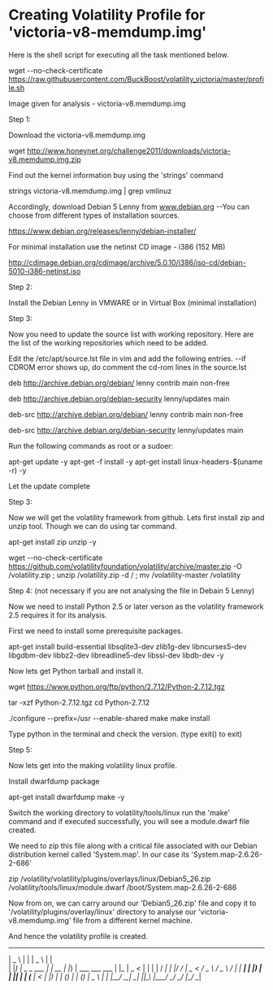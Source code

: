 # Creating Volatility Profile for 'victoria-v8-memdump.img'

Here is the shell script for executing all the task mentioned below.

wget --no-check-certificate https://raw.githubusercontent.com/BuckBoost/volatility_victoria/master/profile.sh

Image given for analysis - victoria-v8.memdump.img

Step 1:

Download the victoria-v8.memdump.img

wget http://www.honeynet.org/challenge2011/downloads/victoria-v8.memdump.img.zip

Find out the kernel information buy using the 'strings' command

strings victoria-v8.memdump.img | grep vmlinuz

Accordingly, download Debian 5 Lenny from www.debian.org
--You can choose from different types of installation sources.

https://www.debian.org/releases/lenny/debian-installer/

For minimal installation use the netinst CD image - i386 (152 MB)

http://cdimage.debian.org/cdimage/archive/5.0.10/i386/iso-cd/debian-5010-i386-netinst.iso

Step 2:

Install the Debian Lenny in VMWARE or in Virtual Box (minimal installation)

Step 3:

Now you need to update the source list with working repository. Here are the list of the working repositories which need to be added.

Edit the /etc/apt/source.lst file in vim and add the following entries.
--if CDROM error shows up, do comment the cd-rom lines in the source.lst

deb http://archive.debian.org/debian/ lenny contrib main non-free

deb http://archive.debian.org/debian-security lenny/updates main

deb-src http://archive.debian.org/debian/ lenny contrib main non-free

deb-src http://archive.debian.org/debian-security lenny/updates main

Run the following commands as root or a sudoer:

apt-get update -y
apt-get -f install -y
apt-get install linux-headers-$(uname -r) -y

Let the update complete 

Step 3:

Now we will get the volatility framework from github. 
Lets first install zip and unzip tool. Though we can do using tar command.

apt-get install zip unzip -y

wget --no-check-certificate https://github.com/volatilityfoundation/volatility/archive/master.zip -O /volatility.zip ; unzip /volatility.zip -d / ; mv /volatility-master /volatility

Step 4: (not necessary if you are not analysing the file in Debain 5 Lenny) 

Now we need to install Python 2.5 or later verson as the volatility framework 2.5 requires it for its analysis.

First we need to install some prerequisite packages.

apt-get install build-essential libsqlite3-dev zlib1g-dev libncurses5-dev libgdbm-dev libbz2-dev libreadline5-dev libssl-dev libdb-dev -y

Now lets get Python tarball and install it.

wget https://www.python.org/ftp/python/2.7.12/Python-2.7.12.tgz

tar -xzf Python-2.7.12.tgz
cd Python-2.7.12

./configure --prefix=/usr --enable-shared
make
make install

Type python in the terminal and check the version. (type exit() to exit)

Step 5:

Now lets get into the making volatility linux profile.

Install dwarfdump package  

apt-get install dwarfdump make -y

Switch the working directory to volatility/tools/linux
run the 'make' command and if executed successfully, you will see a module.dwarf file created.

We need to zip this file along with a critical file associated with our Debian distribution kernel called 'System.map'. In our case its 'System.map-2.6.26-2-686'

zip /volatility/volatility/plugins/overlays/linux/Debian5_26.zip /volatility/tools/linux/module.dwarf /boot/System.map-2.6.26-2-686

Now from on, we can carry around our 'Debian5_26.zip' file and copy it to '/volatility/plugins/overlay/linux' directory to analyse our 'victoria-v8.memdump.img' file from a different kernel machine. 

And hence the volatility profile is created.

  ____                   _      ____                          _   
 |  _ \                 | |    |  _ \                        | |  
 | |_) |  _   _    ___  | | __ | |_) |   ___     ___    ___  | |_ 
 |  _ <  | | | |  / __| | |/ / |  _ <   / _ \   / _ \  / __| | __|
 | |_) | | |_| | | (__  |   <  | |_) | | (_) | | (_) | \__ \ | |_ 
 |____/   \__,_|  \___| |_|\_\ |____/   \___/   \___/  |___/  \__|
                                                                  
                                                                  
 

 
